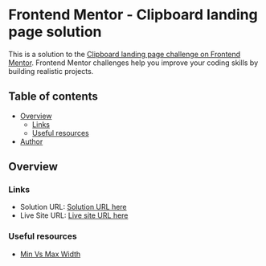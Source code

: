# Frontend Mentor - Clipboard landing page solution

This is a solution to the [Clipboard landing page challenge on Frontend Mentor](https://www.frontendmentor.io/challenges/clipboard-landing-page-5cc9bccd6c4c91111378ecb9). Frontend Mentor challenges help you improve your coding skills by building realistic projects.

## Table of contents

- [Overview](#overview)
  - [Links](#links)
  - [Useful resources](#useful-resources)
- [Author](#author)

## Overview

### Links

- Solution URL: [Solution URL here](https://www.frontendmentor.io/solutions/clipboard-landing-page-r122J5tSc)
- Live Site URL: [Live site URL here](https://hk273.github.io/clipboard-landing-page/)

### Useful resources

- [Min Vs Max Width](https://www.emailonacid.com/blog/article/email-development/emailology_media_queries_demystified_min-width_and_max-width/)
